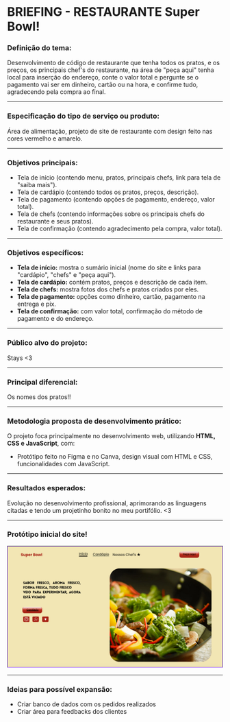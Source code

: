 # BRIEFING - RESTAURANTE Super Bowl!

### Definição do tema:
Desenvolvimento de código de restaurante que tenha todos os pratos, e os preços, os principais chef's do restaurante, na área de "peça aqui" tenha local para inserção do endereço, conte o valor total e pergunte se o pagamento vai ser em dinheiro, cartão ou na hora, e confirme tudo, agradecendo pela compra ao final.

---

### Especificação do tipo de serviço ou produto:
Área de alimentação, projeto de site de restaurante com design feito nas cores vermelho e amarelo.

---

### Objetivos principais:
- Tela de início (contendo menu, pratos, principais chefs, link para tela de "saiba mais").
- Tela de cardápio (contendo todos os pratos, preços, descrição).
- Tela de pagamento (contendo opções de pagamento, endereço, valor total).
- Tela de chefs (contendo informações sobre os principais chefs do restaurante e seus pratos).
- Tela de confirmação (contendo agradecimento pela compra, valor total).

---

### Objetivos específicos:
- **Tela de início:** mostra o sumário inicial (nome do site e links para "cardápio", "chefs" e "peça aqui").
- **Tela de cardápio:** contém pratos, preços e descrição de cada item.
- **Tela de chefs:** mostra fotos dos chefs e pratos criados por eles.
- **Tela de pagamento:** opções como dinheiro, cartão, pagamento na entrega e pix.
- **Tela de confirmação:** com valor total, confirmação do método de pagamento e do endereço.

---

### Público alvo do projeto:
Stays <3

---

### Principal diferencial:
Os nomes dos pratos!!

---

### Metodologia proposta de desenvolvimento prático:
O projeto foca principalmente no desenvolvimento web, utilizando **HTML, CSS e JavaScript**, com:
- Protótipo feito no Figma e no Canva, design visual com HTML e CSS, funcionalidades com JavaScript.

---

### Resultados esperados:
Evolução no desenvolvimento profissional, aprimorando as linguagens citadas e tendo um projetinho bonito no meu portifólio. <3

---

### Protótipo inicial do site!
![Texto alternativo aqui](prot.superb.png)

--- 

### Ideias para possível expansão:
- Criar banco de dados com os pedidos realizados
- Criar área para feedbacks dos clientes




